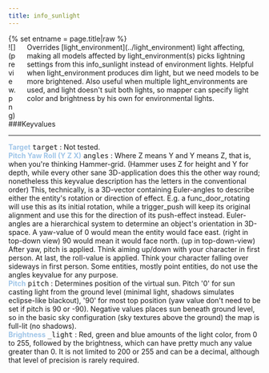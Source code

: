 ```yaml
---
title: info_sunlight
---
```

<div>{% set entname = page.title|raw %}</div>
<div class="container previewimg">
<div class="columns">
<div class="imagepadding column col-auto" markdown="1">![](preview.png)</div>
<div class="column entityentry" markdown="1">Overrides [light_environment](../light_environment) light affecting, making all models affected by light_environment(s) picks lightning settings from this info_sunlight instead of environment lights. Helpful when light_environment produces dim light, but we need models to be more brightened. Also useful when multiple light_environments are used, and light doesn't suit both lights, so mapper can specify light color and brightness by his own for environmental lights.</div>
</div>
</div>
###Keyvalues
<hr>
<div class="entityentry" markdown="1">
<span style="color:#9fc5e8;"><b>Target</b></span> <kbd  class="tooltip" data-tooltip="target_destination">target</kbd> :
Not tested.
</div>
<div class="entityentry" markdown="1">
<span style="color:#9fc5e8;"><b>Pitch Yaw Roll (Y Z X)</b></span> <kbd  class="tooltip" data-tooltip="string">angles</kbd> :
Where Z means Y and Y means Z, that is, when you're thinking Hammer-grid. (Hammer uses Z for height and Y for depth, while every other sane 3D-application does this the other way round; nonetheless this keyvalue description has the letters in the conventional order) This, technically, is a 3D-vector containing Euler-angles to describe either the entity's rotation or direction of effect. E.g. a func_door_rotating will use this as its initial rotation, while a trigger_push will keep its original alignment and use this for the direction of its push-effect instead. Euler-angles are a hierarchical system to determine an object's orientation in 3D-space. A yaw-value of 0 would mean the entity would face east. (right in top-down view) 90 would mean it would face north. (up in top-down-view) After yaw, pitch is applied. Think aiming up/down with your character in first person. At last, the roll-value is applied. Think your character falling over sideways in first person. Some entities, mostly point entities, do not use the angles keyvalue for any purpose.
</div>
<div class="entityentry" markdown="1">
<span style="color:#9fc5e8;"><b>Pitch</b></span> <kbd  class="tooltip" data-tooltip="integer">pitch</kbd> :
Determines position of the virtual sun. Pitch '0' for sun casting light from the ground level (minimal light, shadows simulates eclipse-like blackout), '90' for most top position (yaw value don't need to be set if pitch is 90 or -90). Negative values places sun beneath ground level, so in the basic sky configuration (sky textures above the ground) the map is full-lit (no shadows).
</div>
<div class="entityentry" markdown="1">
<span style="color:#9fc5e8;"><b>Brightness</b></span> <kbd  class="tooltip" data-tooltip="color255">_light</kbd> :
Red, green and blue amounts of the light color, from 0 to 255, followed by the brightness, which can have pretty much any value greater than 0. It is not limited to 200 or 255 and can be a decimal, although that level of precision is rarely required.
</div>
